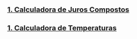 ### [1. Calculadora de Juros Compostos](./jurosCompostos/README.md)
### [1. Calculadora de Temperaturas](./calculadoraTemperatura/README.md)